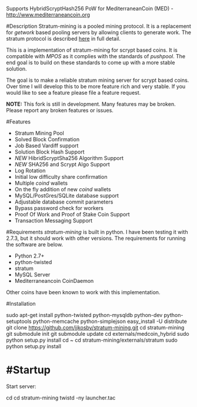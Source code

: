 Supports HybridScryptHash256 PoW for MediterraneanCoin (MED) - http://www.mediterraneancoin.org



#Description
Stratum-mining is a pooled mining protocol. It is a replacement for *getwork* based pooling servers by allowing clients to generate work. The stratum protocol is described [here](http://mining.bitcoin.cz/stratum-mining) in full detail.

This is a implementation of stratum-mining for scrypt based coins. It is compatible with *MPOS* as it complies with the standards of *pushpool*. The end goal is to build on these standards to come up with a more stable solution.

The goal is to make a reliable stratum mining server for scrypt based coins. Over time I will develop this to be more feature rich and very stable. If you would like to see a feature please file a feature request. 

**NOTE:** This fork is still in development. Many features may be broken. Please report any broken features or issues.

#Features

* Stratum Mining Pool 
* Solved Block Confirmation
* Job Based Vardiff support
* Solution Block Hash Support
* *NEW* HibridScryptSha256 Algorithm Support
* *NEW* SHA256 and Scrypt Algo Support 
* Log Rotation
* Initial low difficulty share confirmation
* Multiple *coind* wallets
* On the fly addition of new *coind* wallets
* MySQL/PostGres/SQLite database support
* Adjustable database commit parameters
* Bypass password check for workers
* Proof Of Work and Proof of Stake Coin Support
* Transaction Messaging Support


#Requirements
*stratum-mining* is built in python. I have been testing it with 2.7.3, but it should work with other versions. The requirements for running the software are below.
* Python 2.7+
* python-twisted
* stratum
* MySQL Server 
* Mediterraneancoin CoinDaemon

Other coins have been known to work with this implementation. 

#Installation

sudo apt-get install python-twisted python-mysqldb python-dev python-setuptools python-memcache python-simplejson
easy_install -U distribute
git clone https://github.com/jjkosby/stratum-mining.git
cd stratum-mining
git submodule init
git submodule update
cd externals/medcoin_hybrid
sudo python setup.py install
cd ~
cd stratum-mining/externals/stratum
sudo python setup.py install 

#Startup
=======
Start server:

cd
cd stratum-mining
twistd -ny launcher.tac





  



